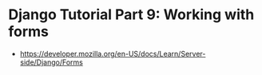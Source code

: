 # Django Tutorial Part 9: Working with forms

* <https://developer.mozilla.org/en-US/docs/Learn/Server-side/Django/Forms>
